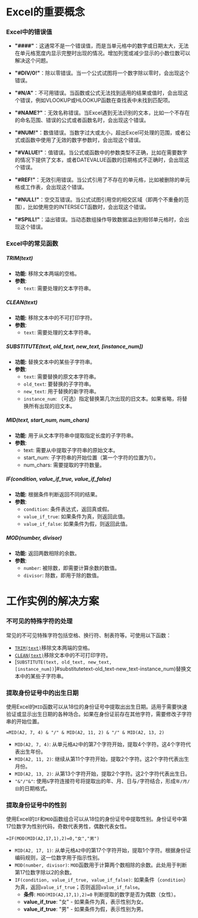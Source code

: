 # Excel的重要概念
### Excel中的错误值

- **"####"**：这通常不是一个错误值，而是当单元格中的数字或日期太大，无法在单元格宽度内显示完整时出现的情况。增加列宽或减少显示的小数位数可以解决这个问题。

- **"#DIV/0!"**：除以零错误。当一个公式试图将一个数字除以零时，会出现这个错误。

- **"#N/A"**：不可用错误。当函数或公式无法找到适用的结果或值时，会出现这个错误，例如VLOOKUP或HLOOKUP函数在查找表中未找到匹配项。

- **"#NAME?"**：无效名称错误。当Excel遇到无法识别的文本，比如一个不存在的命名范围、错误的公式或者函数名时，会出现这个错误。

- **"#NUM!"**：数值错误。当数字过大或太小，超出Excel可处理的范围，或者公式或函数中使用了无效的数字参数时，会出现这个错误。

- **"#VALUE!"**：值错误。当公式或函数中的参数类型不正确，比如在需要数字的情况下提供了文本，或者DATEVALUE函数的日期格式不正确时，会出现这个错误。

- **"#REF!"**：无效引用错误。当公式引用了不存在的单元格，比如被删除的单元格或工作表，会出现这个错误。

- **"#NULL!"**：空交互错误。当公式试图引用空的相交区域（即两个不重叠的范围），比如使用空的INTERSECT函数时，会出现这个错误。

- **"#SPILL!"**：溢出错误。当动态数组操作导致数据溢出到相邻单元格时，会出现这个错误。

### Excel中的常见函数
##### TRIM(text)
- **功能**: 移除文本两端的空格。
- **参数**:
  - `text`: 需要处理的文本字符串。

##### CLEAN(text)
- **功能**: 移除文本中的不可打印字符。
- **参数**:
  - `text`: 需要处理的文本字符串。

##### SUBSTITUTE(text, old_text, new_text, [instance_num])
- **功能**: 替换文本中的某些子字符串。
- **参数**:
  - `text`: 需要替换的原文本字符串。
  - `old_text`: 要替换的子字符串。
  - `new_text`: 用于替换的新字符串。
  - `instance_num`: （可选）指定替换第几次出现的旧文本。如果省略，将替换所有出现的旧文本。

##### MID(text, start_num, num_chars)
- **功能**: 用于从文本字符串中提取指定长度的子字符串。
- **参数**:
  - text: 需要从中提取子字符串的原始文本。
  - start_num: 子字符串的开始位置（第一个字符的位置为1）。
  - num_chars: 需要提取的字符数量。
 
##### IF(condition, value_if_true, value_if_false)
- **功能**: 根据条件判断返回不同的结果。
- **参数**:
  - `condition`: 条件表达式，返回真或假。
  - `value_if_true`: 如果条件为真，则返回此值。
  - `value_if_false`: 如果条件为假，则返回此值。

##### MOD(number, divisor)
- **功能**: 返回两数相除的余数。
- **参数**:
  - `number`: 被除数，即需要计算余数的数值。
  - `divisor`: 除数，即用于除的数值。

# 工作实例的解决方案
### 不可见的特殊字符的处理
常见的不可见特殊字符包括空格、换行符、制表符等。可使用以下函数：
- [`TRIM(text)`](#trimtext)移除文本两端的空格。
- [`CLEAN(text)`](#cleantext)移除文本中的不可打印字符。
- [`SUBSTITUTE(text, old_text, new_text, [instance_num])`]#substitutetext-old_text-new_text-instance_num)替换文本中的某些子字符串。
 
### 提取身份证号中的出生日期
使用Excel的`MID`函数可以从18位的身份证号中提取出出生日期。适用于需要快速验证或显示出生日期的各种场合。如果在身份证前存在其他字符，需要修改子字符串的开始位置。
```excel
=MID(A2, 7, 4) & "/" & MID(A2, 11, 2) & "/" & MID(A2, 13, 2)
```
- `MID(A2, 7, 4)`: 从单元格`A2`中的第7个字符开始，提取4个字符。这4个字符代表出生年份。
- `MID(A2, 11, 2)`: 继续从第11个字符开始，提取2个字符。这2个字符代表出生月份。
- `MID(A2, 13, 2)`: 从第13个字符开始，提取2个字符。这2个字符代表出生日。
- `"&"/"&"`: 使用`&`字符连接符号将提取出的年、月、日与`/`字符结合，形成`年/月/日`的日期格式。

### 提取身份证号中的性别
使用Excel的`IF`和`MOD`函数组合可以从18位的身份证号中提取性别。身份证号中第17位数字为性别代码，奇数代表男性，偶数代表女性。
```excel
=IF(MOD(MID(A2,17,1),2)=0,"女","男")
```
- `MID(A2, 17, 1)`: 从单元格`A2`中的第17个字符开始，提取1个字符。根据身份证编码规则，这一位数字用于指示性别。
- `MOD(number, divisor)`: `MOD`函数用于计算两个数相除的余数。此处用于判断第17位数字除以2的余数。
- `IF(condition, value_if_true, value_if_false)`: 如果条件（`condition`）为真，返回`value_if_true`；否则返回`value_if_false`。
  - **条件**: `MOD(MID(A2,17,1),2)=0` 判断提取的数字是否为偶数（女性）。
  - **value_if_true**: "女" - 如果条件为真，表示性别为女。
  - **value_if_true**: "男" - 如果条件为假，表示性别为男。

